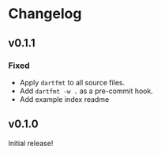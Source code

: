 # Changelog

## v0.1.1
### Fixed
* Apply `dartfmt` to all source files.
* Add `dartfmt -w .` as a pre-commit hook.
* Add example index readme

## v0.1.0
Initial release!